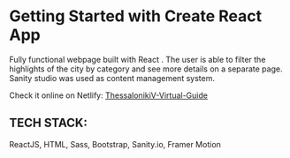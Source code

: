 # Getting Started with Create React App
Fully functional webpage built with React . The user is able to filter the highlights of the city by category and see more details on a separate page. Sanity studio was used as content management system.

Check it online on Netlify:
[ThessalonikiV-Virtual-Guide](https://virtual-guide-skg.netlify.app)

## TECH STACK: 
ReactJS, HTML, Sass, Bootstrap, Sanity.io, Framer Motion

